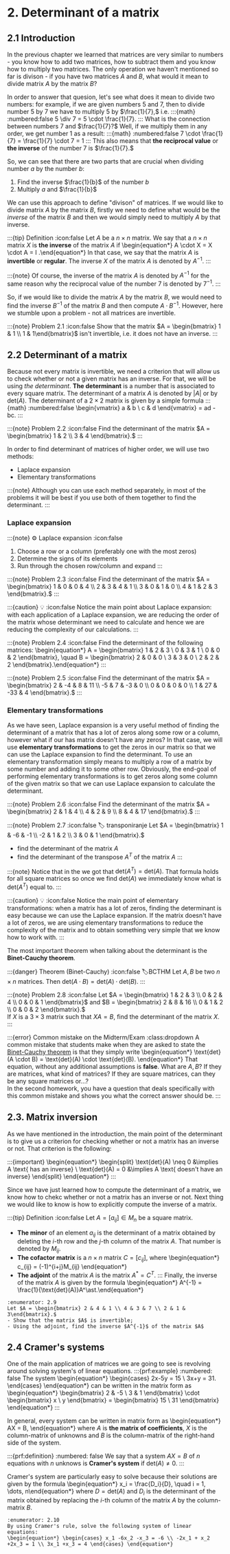 # 2. Determinant of a matrix

## 2.1 Introduction
In the previous chapter we learned that matrices are very similar to numbers - you know how to add two matrices, how to subtract them and you know how to multiply two matrices. The only operation we haven't mentioned so far is divison - if you have two matrices $A$ and $B$, what would it mean to divide matrix $A$ by the matrix $B$?

In order to answer that quesion, let's see what does it mean to divide two numbers: for example, if we are given numbers $5$ and $7$, then to divide number $5$ by $7$ we have to multiply $5$ by $\frac{1}{7},$ i.e.
:::{math}
:numbered:false
5 \div 7 = 5 \cdot \frac{1}{7}.
:::
What is the connection between numbers $7$ and $\frac{1}{7}?$ Well, if we multiply them in any order, we get number $1$ as a result:
:::{math}
:numbered:false
7 \cdot \frac{1}{7} = \frac{1}{7} \cdot 7 = 1
:::
This also means that **the reciprocal value** or **the inverse** of the number $7$ is $\frac{1}{7}.$

So, we can see that there are two parts that are crucial when dividing number $a$ by the number $b$:
1. Find the inverse $\frac{1}{b}$ of the number $b$
2. Multiply $a$ and $\frac{1}{b}$

We can use this approach to define "divison" of matrices. If we would like to divide matrix $A$ by the matrix $B$, firstly we need to define what would be the *inverse* of the matrix $B$ and then we would simply need to multiply $A$ by that inverse.

:::{tip} Definition
:icon:false
Let $A$ be a $n \times n$ matrix. We say that a $n \times n$ matrix $X$ is **the inverse** of the matrix $A$ if 
\begin{equation*} A \cdot X = X \cdot A = I .\end{equation*}
In that case, we say that the matrix $A$ is **invertible** or **regular**. The inverse $X$ of the matrix $A$ is denoted by $A^{-1}.$
:::

:::{note}
Of course, the inverse of the matrix $A$ is denoted by $A^{-1}$ for the same reason why the reciprocal value of the number $7$ is denoted by $7^{-1}.$
:::

So, if we would like to divide the matrix $A$ by the matrix $B$, we would need to find the inverse $B^{-1}$ of the matrix $B$ and then compute $A \cdot B^{-1}.$ However, here we stumble upon a problem - not all matrices are invertible.

:::{note} Problem 2.1
:icon:false
Show that the matrix $A = \begin{bmatrix} 1 & 1 \\ 1 & 1\end{bmatrix}$ isn't invertible, i.e. it does not have an inverse.
:::

## 2.2 Determinant of a matrix
Because not every matrix is invertible, we need a criterion that will allow us to check whether or not a given matrix has an inverse. For that, we will be using *the determinant*. **The determinant** is a number that is associated to every square matrix. The determinant of a matrix $A$ is denoted by $\lvert A \rvert$ or by $\text{det}(A).$ The determinant of a $2 \times 2$ matrix is given by a simple formula 
:::{math}
:numbered:false
\begin{vmatrix} a & b \\ c & d \end{vmatrix} = ad - bc.
:::

:::{note} Problem 2.2
:icon:false
Find the determinant of the matrix $A = \begin{bmatrix} 1 & 2 \\ 3 & 4 \end{bmatrix}.$
:::

In order to find determinant of matrices of higher order, we will use two methods:
- Laplace expansion
- Elementary transformations

:::{note}
Although you can use each method separately, in most of the problems it will be best if you use both of them together to find the determinant.
:::

### Laplace expansion

:::{note} ⚙️ Laplace expansion
:icon:false
1. Choose a row or a column (preferably one with the most zeros)
2. Determine the signs of its elements
3. Run through the chosen row/column and expand
:::

:::{note} Problem 2.3
:icon:false
Find the determinant of the matrix $A = \begin{bmatrix} 1 & 0 & 0 & 4 \\ 2 & 3 & 4 & 1 \\ 3 & 0 & 1 & 0 \\ 4 & 1 & 2 & 3 \end{bmatrix}.$
:::

:::{caution} 💡 
:icon:false
Notice the main point about Laplace expansion: with each application of a Laplace expansion, we are reducing the order of the matrix whose determinant we need to calculate and hence we are reducing the complexity of our calculations.
:::

:::{note} Problem 2.4
:icon:false
Find the determinant of the following matrices:
\begin{equation*} A = \begin{bmatrix} 1 & 2 & 3 \\ 0 & 3 & 1 \\ 0 & 0 & 2 \end{bmatrix}, \quad B = \begin{bmatrix} 2 & 0 & 0 \\ 3 & 3 & 0 \\ 2 & 2 & 2 \end{bmatrix}.\end{equation*}
:::

:::{note} Problem 2.5
:icon:false
Find the determinant of the matrix $A = \begin{bmatrix} 2 & -4 & 8 & 11 \\ -5 & 7 & -3 & 0 \\ 0 & 0 & 0 & 0 \\ 1 & 27 & -33 & 4 \end{bmatrix}.$
:::




### Elementary transformations
As we have seen, Laplace expansion is a very useful method of finding the determinant of a matrix that has a lot of zeros along some row or a column, however what if our has matrix doesn't have any zeros? In that case, we will use **elementary transformations** to get the zeros in our matrix so that we can use the Laplace expansion to find the determinant. To use an elementary transformation simply means to multiply a row of a matrix by some number and adding it to some other row. Obviously, the end-goal of performing elementary transformations is to get zeros along some column of the given matrix so that we can use Laplace expansion to calculate the determinant. 

:::{note} Problem 2.6
:icon:false
Find the determinant of the matrix $A = \begin{bmatrix} 2 & 1 & 4 \\ 4 & 2 & 9 \\ 8 & 4 & 17 \end{bmatrix}.$
:::

:::{note} Problem 2.7
:icon:false
:label: transponiranje
Let $A = \begin{bmatrix} 1 & -6 & -1 \\ -2 & 1 & 2 \\ 3 & 0 & 1 \end{bmatrix}.$
- find the determinant of the matrix $A$
- find the determinant of the transpose $A^T$ of the matrix $A$
:::

:::{note}
Notice that in the [](#transponiranje) we got that $\text{det}(A^T) = \text{det}(A).$ That formula holds for all square matrices so once we find $\text{det}(A)$ we immediately know what is $\text{det}(A^T)$ equal to.
:::

:::{caution} 💡
:icon:false
Notice the main point of elementary transformations: when a matrix has a lot of zeros, finding the determinant is easy because we can use the Laplace expansion. If the matrix doesn't have a lot of zeros, we are using elementary transformations to reduce the complexity of the matrix and to obtain something very simple that we know how to work with.
:::

The most important theorem when talking about the determinant is the **Binet-Cauchy theorem**.

:::{danger} Theorem (Binet-Cauchy)
:icon:false
:label:BCTHM
Let $A,B$ be two $n \times n$ matrices. Then $\text{det}(A \cdot B) = \text{det}(A) \cdot \text{det}(B).$
:::

:::{note} Problem 2.8
:icon:false
Let $A = \begin{bmatrix} 1 & 2 & 3 \\ 0 & 2 & 4 \\ 0 & 0 & 1 \end{bmatrix}$ and $B = \begin{bmatrix} 2 & 8 & 16 \\ 0 & 1 & 2 \\ 0 & 0 & 2 \end{bmatrix}.$ \
If $X$ is a $3 \times 3$ matrix such that $XA = B,$ find the determinant of the matrix $X$.
:::

:::{error} Common mistake on the Midterm/Exam
:class:dropdown
A common mistake that students make when they are asked to state the [Binet-Cauchy theorem](#BCTHM) is that they simply write 
\begin{equation*}
\text{det}(A \cdot B) = \text{det}(A) \cdot \text{det}(B).
\end{equation*}
That equation, without any additional assumptions is **false**. What are $A,B?$ If they are matrices, what kind of matrices? If they are square matrices, can they be any square matrices or...? \
In the second homework, you have a question that deals specifically with this common mistake and shows you what the correct answer should be.
:::
## 2.3. Matrix inversion
As we have mentioned in the introduction, the main point of the determinant is to give us a criterion for checking whether or not a matrix has an inverse or not. That criterion is the following:

:::{important}
\begin{equation*} 
\begin{split}
\text{det}(A) \neq 0 &\implies A \text{ has an inverse} \\ 
\text{det}(A) = 0 &\implies A \text{ doesn't have an inverse}
\end{split}
\end{equation*}
:::

Since we have just learned how to compute the determinant of a matrix, we know how to chekc whether or not a matrix has an inverse or not. Next thing we would like to know is how to explicitly compute the inverse of a matrix. 

:::{tip} Definition
:icon:false
Let $A = [a_{ij}] \in M_n$ be a square matrix. 
- **The minor** of an element $a_{ij}$ is the determinant of a matrix obtained by deleting the $i$-th row and the $j$-th column of the matrix $A$. That number is denoted by $M_{ij}$.
- **The cofactor matrix** is a $n \times n$ matrix $C = [c_{ij}],$ where 
\begin{equation*} c_{ij} = (-1)^{i+j}M_{ij} \end{equation*} 
- **The adjoint** of the matrix $A$ is the matrix $A^{\ast} = C^T.$
:::
Finally, the inverse of the matrix $A$ is given by the formula 
\begin{equation*} A^{-1} = \frac{1}{\text{det}(A)}A^\ast.\end{equation*}

```{exercise}
:enumerator: 2.9
Let $A = \begin{bmatrix} 2 & 4 & 1 \\ 4 & 3 & 7 \\ 2 & 1 & 3\end{bmatrix}.$
- Show that the matrix $A$ is invertible;
- Using the adjoint, find the inverse $A^{-1}$ of the matrix $A$
```

## 2.4 Cramer's systems
One of the main application of matrices we are going to see is revolving around solving system's of linear equations.
:::{prf:example}
:numbered: false
The system
\begin{equation*} \begin{cases} 2x-5y = 15 \\ 3x+y = 31. \end{cases} \end{equation*}
can be written in the matrix form as 
\begin{equation*} \begin{bmatrix} 2 & -5 \\ 3 & 1 \end{bmatrix} \cdot \begin{bmatrix} x \\ y \end{bmatrix} = \begin{bmatrix} 15 \\ 31 \end{bmatrix} \end{equation*}
:::

In general, every system can be written in matrix form as 
\begin{equation*} AX = B, \end{equation*}
where $A$ is **the matrix of coefficients**, $X$ is the column-matrix of unknowns and $B$ is the column-matrix of the right-hand side of the system.

:::{prf:definition}
:numbered: false
We say that a system $AX = B$ of $n$ equations with $n$ unknows is **Cramer's system** if $\text{det}(A) \neq 0.$
:::

Cramer's system are particularly easy to solve because their solutions are given by the formula
\begin{equation*} x_i = \frac{D_i}{D}, \quad i = 1, \dots, n\end{equation*}
where $D = \text{det}(A)$ and $D_i$ is the determinant of the matrix obtained by replacing the $i$-th column of the matrix $A$ by the column-matrix $B$.

```{exercise}
:enumerator: 2.10
By using Cramer's rule, solve the following system of linear equations:
\begin{equation*} \begin{cases} x_1 -6x_2 -x_3 = -6 \\ -2x_1 + x_2 +2x_3 = 1 \\ 3x_1 +x_3 = 4 \end{cases} \end{equation*}
```